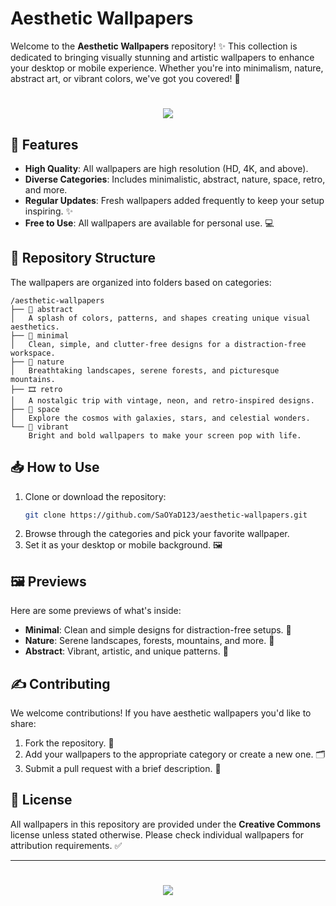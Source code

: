 # Aesthetic Wallpapers

Welcome to the **Aesthetic Wallpapers** repository! ✨ This collection is dedicated to bringing visually stunning and artistic wallpapers to enhance your desktop or mobile experience. Whether you're into minimalism, nature, abstract art, or vibrant colors, we've got you covered! 🌈

<h1 align="center">
  <img src="https://readme-typing-svg.demolab.com/?lines=🎉+Welcome+to+Aesthetic+Wallpapers!;🎨+Enhance+Your+Setup+With+Artistic+Designs;🌿+Explore+Minimalism,+Nature,+Abstract+Art;&font=Poppins">
</h1>

## 🌟 Features
- **High Quality**: All wallpapers are high resolution (HD, 4K, and above).
- **Diverse Categories**: Includes minimalistic, abstract, nature, space, retro, and more.
- **Regular Updates**: Fresh wallpapers added frequently to keep your setup inspiring. ✨
- **Free to Use**: All wallpapers are available for personal use. 💻

## 📂 Repository Structure
The wallpapers are organized into folders based on categories:

```
/aesthetic-wallpapers
├── 🎨 abstract
│   A splash of colors, patterns, and shapes creating unique visual aesthetics.
├── 📐 minimal
│   Clean, simple, and clutter-free designs for a distraction-free workspace.
├── 🌳 nature
│   Breathtaking landscapes, serene forests, and picturesque mountains.
├── 🎞️ retro
│   A nostalgic trip with vintage, neon, and retro-inspired designs.
├── 🌌 space
│   Explore the cosmos with galaxies, stars, and celestial wonders.
└── 🌈 vibrant
    Bright and bold wallpapers to make your screen pop with life.
```

## 📥 How to Use
1. Clone or download the repository:
   ```bash
   git clone https://github.com/SaOYaD123/aesthetic-wallpapers.git
   ```
2. Browse through the categories and pick your favorite wallpaper.
3. Set it as your desktop or mobile background. 🖼️

## 🖼️ Previews
Here are some previews of what's inside:

- **Minimal**: Clean and simple designs for distraction-free setups. 📐
- **Nature**: Serene landscapes, forests, mountains, and more. 🌳
- **Abstract**: Vibrant, artistic, and unique patterns. 🎨


## ✍️ Contributing
We welcome contributions! If you have aesthetic wallpapers you'd like to share:
1. Fork the repository. 🍴
2. Add your wallpapers to the appropriate category or create a new one. 🗂️
3. Submit a pull request with a brief description. 📜

## 📜 License
All wallpapers in this repository are provided under the **Creative Commons** license unless stated otherwise. Please check individual wallpapers for attribution requirements. ✅

---

<h1 align="center">
  <img src="https://readme-typing-svg.demolab.com/?lines=Enjoy+the+collection+and+let+your+setup+shine!+🌟;Feel+free+to+star+⭐+the+repository+if+you+like+it!+❤️;&font=Poppins">
</h1>

